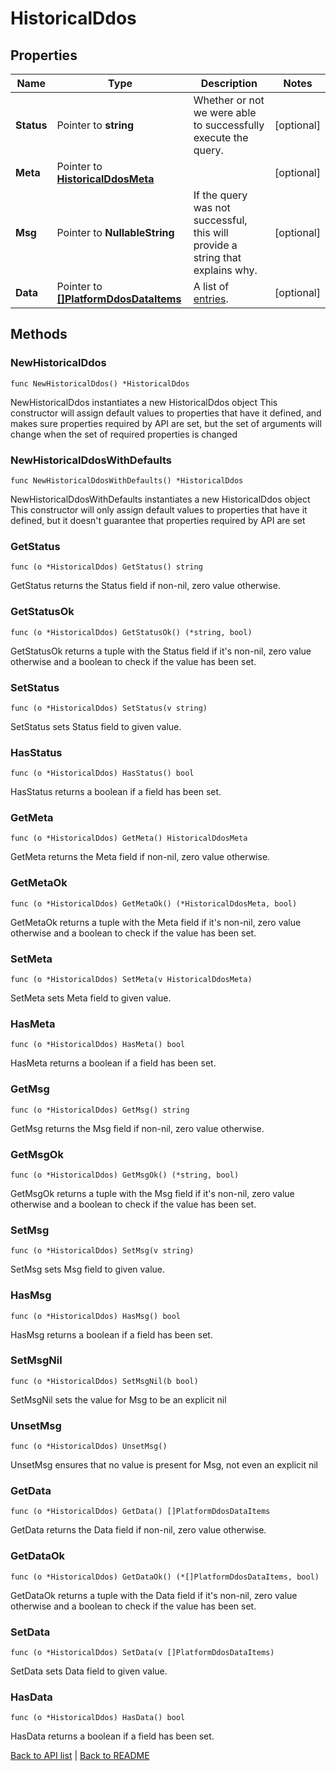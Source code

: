 # HistoricalDdos

## Properties

Name | Type | Description | Notes
------------ | ------------- | ------------- | -------------
**Status** | Pointer to **string** | Whether or not we were able to successfully execute the query. | [optional] 
**Meta** | Pointer to [**HistoricalDdosMeta**](HistoricalDdosMeta.md) |  | [optional] 
**Msg** | Pointer to **NullableString** | If the query was not successful, this will provide a string that explains why. | [optional] 
**Data** | Pointer to [**[]PlatformDdosDataItems**](PlatformDdosDataItems.md) | A list of [entries](#entry-data-model). | [optional] 

## Methods

### NewHistoricalDdos

`func NewHistoricalDdos() *HistoricalDdos`

NewHistoricalDdos instantiates a new HistoricalDdos object
This constructor will assign default values to properties that have it defined,
and makes sure properties required by API are set, but the set of arguments
will change when the set of required properties is changed

### NewHistoricalDdosWithDefaults

`func NewHistoricalDdosWithDefaults() *HistoricalDdos`

NewHistoricalDdosWithDefaults instantiates a new HistoricalDdos object
This constructor will only assign default values to properties that have it defined,
but it doesn't guarantee that properties required by API are set

### GetStatus

`func (o *HistoricalDdos) GetStatus() string`

GetStatus returns the Status field if non-nil, zero value otherwise.

### GetStatusOk

`func (o *HistoricalDdos) GetStatusOk() (*string, bool)`

GetStatusOk returns a tuple with the Status field if it's non-nil, zero value otherwise
and a boolean to check if the value has been set.

### SetStatus

`func (o *HistoricalDdos) SetStatus(v string)`

SetStatus sets Status field to given value.

### HasStatus

`func (o *HistoricalDdos) HasStatus() bool`

HasStatus returns a boolean if a field has been set.

### GetMeta

`func (o *HistoricalDdos) GetMeta() HistoricalDdosMeta`

GetMeta returns the Meta field if non-nil, zero value otherwise.

### GetMetaOk

`func (o *HistoricalDdos) GetMetaOk() (*HistoricalDdosMeta, bool)`

GetMetaOk returns a tuple with the Meta field if it's non-nil, zero value otherwise
and a boolean to check if the value has been set.

### SetMeta

`func (o *HistoricalDdos) SetMeta(v HistoricalDdosMeta)`

SetMeta sets Meta field to given value.

### HasMeta

`func (o *HistoricalDdos) HasMeta() bool`

HasMeta returns a boolean if a field has been set.

### GetMsg

`func (o *HistoricalDdos) GetMsg() string`

GetMsg returns the Msg field if non-nil, zero value otherwise.

### GetMsgOk

`func (o *HistoricalDdos) GetMsgOk() (*string, bool)`

GetMsgOk returns a tuple with the Msg field if it's non-nil, zero value otherwise
and a boolean to check if the value has been set.

### SetMsg

`func (o *HistoricalDdos) SetMsg(v string)`

SetMsg sets Msg field to given value.

### HasMsg

`func (o *HistoricalDdos) HasMsg() bool`

HasMsg returns a boolean if a field has been set.

### SetMsgNil

`func (o *HistoricalDdos) SetMsgNil(b bool)`

 SetMsgNil sets the value for Msg to be an explicit nil

### UnsetMsg
`func (o *HistoricalDdos) UnsetMsg()`

UnsetMsg ensures that no value is present for Msg, not even an explicit nil
### GetData

`func (o *HistoricalDdos) GetData() []PlatformDdosDataItems`

GetData returns the Data field if non-nil, zero value otherwise.

### GetDataOk

`func (o *HistoricalDdos) GetDataOk() (*[]PlatformDdosDataItems, bool)`

GetDataOk returns a tuple with the Data field if it's non-nil, zero value otherwise
and a boolean to check if the value has been set.

### SetData

`func (o *HistoricalDdos) SetData(v []PlatformDdosDataItems)`

SetData sets Data field to given value.

### HasData

`func (o *HistoricalDdos) HasData() bool`

HasData returns a boolean if a field has been set.


[Back to API list](../README.md#documentation-for-api-endpoints) | [Back to README](../README.md)

